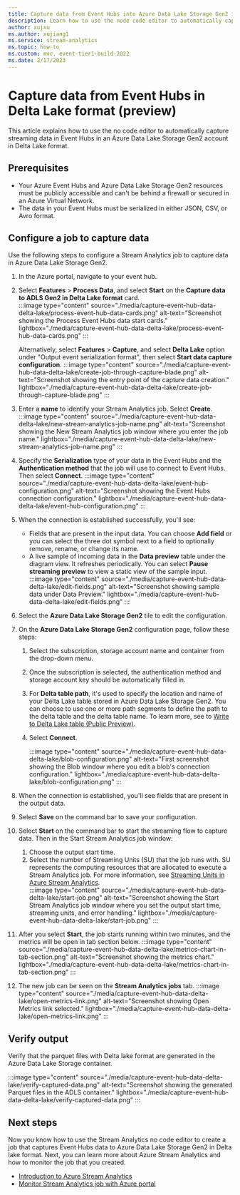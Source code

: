 ```yaml
---
title: Capture data from Event Hubs into Azure Data Lake Storage Gen2 in Delta Lake format (preview)
description: Learn how to use the node code editor to automatically capture the streaming data in Event Hubs in an Azure Data Lake Storage Gen2 account in Delta Lake format.
author: xujxu
ms.author: xujiang1
ms.service: stream-analytics
ms.topic: how-to
ms.custom: mvc, event-tier1-build-2022
ms.date: 2/17/2023
---
```

# Capture data from Event Hubs in Delta Lake format (preview)

This article explains how to use the no code editor to automatically capture streaming data in Event Hubs in an Azure Data Lake Storage Gen2 account in Delta Lake format.

## Prerequisites

- Your Azure Event Hubs and Azure Data Lake Storage Gen2 resources must be publicly accessible and can't be behind a firewall or secured in an Azure Virtual Network.
- The data in your Event Hubs must be serialized in either JSON, CSV, or Avro format.

## Configure a job to capture data

Use the following steps to configure a Stream Analytics job to capture data in Azure Data Lake Storage Gen2.

1. In the Azure portal, navigate to your event hub. 
1. Select **Features** > **Process Data**, and select **Start** on the **Capture data to ADLS Gen2 in Delta Lake format** card.  
    :::image type="content" source="./media/capture-event-hub-data-delta-lake/process-event-hub-data-cards.png" alt-text="Screenshot showing the Process Event Hubs data start cards." lightbox="./media/capture-event-hub-data-delta-lake/process-event-hub-data-cards.png" :::

    Alternatively, select **Features** > **Capture**, and select **Delta Lake** option under "Output event serialization format", then select **Start data capture configuration**.
    :::image type="content" source="./media/capture-event-hub-data-delta-lake/create-job-through-capture-blade.png" alt-text="Screenshot showing the entry point of the capture data creation." lightbox="./media/capture-event-hub-data-delta-lake/create-job-through-capture-blade.png" :::

1. Enter a **name** to identify your Stream Analytics job. Select **Create**.  
    :::image type="content" source="./media/capture-event-hub-data-delta-lake/new-stream-analytics-job-name.png" alt-text="Screenshot showing the New Stream Analytics job window where you enter the job name." lightbox="./media/capture-event-hub-data-delta-lake/new-stream-analytics-job-name.png" :::
1. Specify the **Serialization** type of your data in the Event Hubs and the **Authentication method** that the job will use to connect to Event Hubs. Then select **Connect**.
    :::image type="content" source="./media/capture-event-hub-data-delta-lake/event-hub-configuration.png" alt-text="Screenshot showing the Event Hubs connection configuration." lightbox="./media/capture-event-hub-data-delta-lake/event-hub-configuration.png" :::
1. When the connection is established successfully, you'll see:
    - Fields that are present in the input data. You can choose **Add field** or you can select the three dot symbol next to a field to optionally remove, rename, or change its name.
    - A live sample of incoming data in the **Data preview** table under the diagram view. It refreshes periodically. You can select **Pause streaming preview** to view a static view of the sample input.  
        :::image type="content" source="./media/capture-event-hub-data-delta-lake/edit-fields.png" alt-text="Screenshot showing sample data under Data Preview." lightbox="./media/capture-event-hub-data-delta-lake/edit-fields.png" :::
1. Select the **Azure Data Lake Storage Gen2** tile to edit the configuration. 
1. On the **Azure Data Lake Storage Gen2** configuration page, follow these steps:     
    1. Select the subscription, storage account name and container from the drop-down menu. 
    1. Once the subscription is selected, the authentication method and storage account key should be automatically filled in.  
    1. For **Delta table path**, it's used to specify the location and name of your Delta Lake table stored in Azure Data Lake Storage Gen2. You can choose to use one or more path segments to define the path to the delta table and the delta table name. To learn more, see to [Write to Delta Lake table (Public Preview)](./write-to-delta-lake.md).  
    1. Select **Connect**.
    
        :::image type="content" source="./media/capture-event-hub-data-delta-lake/blob-configuration.png" alt-text="First screenshot showing the Blob window where you edit a blob's connection configuration." lightbox="./media/capture-event-hub-data-delta-lake/blob-configuration.png" :::  
    
1. When the connection is established, you'll see fields that are present in the output data.
1. Select **Save** on the command bar to save your configuration.
1. Select **Start** on the command bar to start the streaming flow to capture data. Then in the Start Stream Analytics job window:
    1. Choose the output start time.
    1. Select the number of Streaming Units (SU) that the job runs with. SU represents the computing resources that are allocated to execute a Stream Analytics job. For more information, see [Streaming Units in Azure Stream Analytics](stream-analytics-streaming-unit-consumption.md).  
        :::image type="content" source="./media/capture-event-hub-data-delta-lake/start-job.png" alt-text="Screenshot showing the Start Stream Analytics job window where you set the output start time, streaming units, and error handling." lightbox="./media/capture-event-hub-data-delta-lake/start-job.png" :::


1. After you select **Start**, the job starts running within two minutes, and the metrics will be open in tab section below.
    :::image type="content" source="./media/capture-event-hub-data-delta-lake/metrics-chart-in-tab-section.png" alt-text="Screenshot showing the metrics chart." lightbox="./media/capture-event-hub-data-delta-lake/metrics-chart-in-tab-section.png" :::

1. The new job can be seen on the **Stream Analytics jobs** tab.
    :::image type="content" source="./media/capture-event-hub-data-delta-lake/open-metrics-link.png" alt-text="Screenshot showing Open Metrics link selected." lightbox="./media/capture-event-hub-data-delta-lake/open-metrics-link.png" :::


## Verify output
Verify that the parquet files with Delta lake format are generated in the Azure Data Lake Storage container. 

:::image type="content" source="./media/capture-event-hub-data-delta-lake/verify-captured-data.png" alt-text="Screenshot showing the generated Parquet files in the ADLS container." lightbox="./media/capture-event-hub-data-delta-lake/verify-captured-data.png" :::

## Next steps

Now you know how to use the Stream Analytics no code editor to create a job that captures Event Hubs data to Azure Data Lake Storage Gen2 in Delta lake format. Next, you can learn more about Azure Stream Analytics and how to monitor the job that you created.

* [Introduction to Azure Stream Analytics](stream-analytics-introduction.md)
* [Monitor Stream Analytics job with Azure portal](stream-analytics-monitoring.md)

